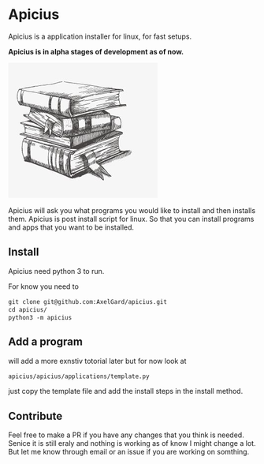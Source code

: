 # Apicius
Apicius is a application installer for linux, for fast setups.

**Apicius is in alpha stages of development as of now.**

![img](./doc/apicius_books.jpg)

Apicius will ask you what programs you would 
like to install and then installs them.
Apicius is post install script for linux. 
So that you can install programs and apps that you 
want to be installed. 

## Install

Apicius need python 3 to run. 

For know you need to
```batch
git clone git@github.com:AxelGard/apicius.git
cd apicius/
python3 -m apicius
```

## Add a program 

will add a more exnstiv totorial later but for now look at 
```bash 
apicius/apicius/applications/template.py
```
just copy the template file and add the install steps in the 
install method. 

## Contribute

Feel free to make a PR if you have any changes that you think is needed. 
Senice it is still eraly and nothing is working as of know I might change a lot. 
But let me know through email or an issue if you are working on somthing. 
